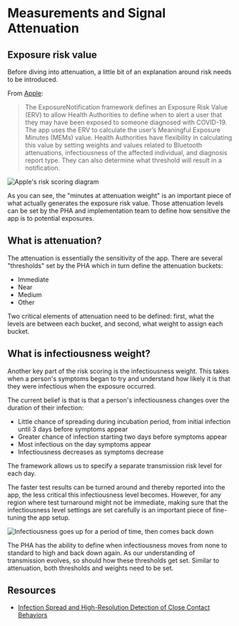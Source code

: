 # Measurements and Signal Attenuation

## Exposure risk value

Before diving into attenuation, a little bit of an explanation around risk needs to be introduced.

From [Apple](https://developer.apple.com/documentation/exposurenotification/enexposureconfiguration):

> The ExposureNotification framework defines an Exposure Risk Value (ERV) to allow Health Authorities to define when to alert a user that they may have been exposed to someone diagnosed with COVID-19. The app uses the ERV to calculate the user’s Meaningful Exposure Minutes (MEMs) value. Health Authorities have flexibility in calculating this value by setting weights and values related to Bluetooth attenuations, infectiousness of the affected individual, and diagnosis report type. They can also determine what threshold will result in a notification.

![Apple's risk scoring diagram](https://docs-assets.developer.apple.com/published/97a2dade3a/rendered2x-1596473348.png)

As you can see, the "minutes at attenuation weight" is an important piece of what actually generates the exposure risk value. Those attenuation levels can be set by the PHA and implementation team to define how sensitive the app is to potential exposures.

## What is attenuation? 

The attenuation is essentially the sensitivity of the app. There are several "thresholds" set by the PHA which in turn define the attenuation buckets:

* Immediate
* Near
* Medium
* Other

Two critical elements of attenuation need to be defined: first, what the levels are between each bucket, and second, what weight to assign each bucket.

## What is infectiousness weight? 

Another key part of the risk scoring is the infectiousness weight. This takes when a person's symptoms began to try and understand how likely it is that they were infectious when the exposure occurred.

The current belief is that is that a person's infectiousness changes over the duration of their infection: 

* Little chance of spreading during incubation period, from initial infection until 3 days before symptoms appear
* Greater chance of infection starting two days before symptoms appear
* Most infectious on the day symptoms appear
* Infectiousness decreases as symptoms decrease

The framework allows us to specify a separate transmission risk level for each day. 

The faster test results can be turned around and thereby reported into the app, the less critical this infectiousness level becomes. However, for any region where test turnaround might not be immediate, making sure that the infectiousness level settings are set carefully is an important piece of fine-tuning the app setup.

![Infectiousness goes up for a period of time, then comes back down](https://docs-assets.developer.apple.com/published/b368fd688c/rendered2x-1596479641.png)

The PHA has the ability to define when infectiousness moves from none to standard to high and back down again. As our understanding of transmission evolves, so should how these thresholds get set. Similar to attenuation, both thresholds and weights need to be set. 


## Resources

* [Infection Spread and High-Resolution Detection of Close Contact Behaviors](https://www.mdpi.com/1660-4601/17/4/1445)